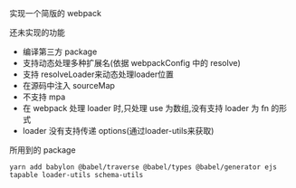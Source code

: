 实现一个简版的 webpack

还未实现的功能

- 编译第三方 package
- 支持动态处理多种扩展名(依据 webpackConfig 中的 resolve)
- 支持 resolveLoader来动态处理loader位置
- 在源码中注入 sourceMap
- 不支持 mpa
- 在 webpack 处理 loader 时,只处理 use 为数组,没有支持 loader 为 fn 的形式
- loader 没有支持传递 options(通过loader-utils来获取)

所用到的 package

```shell
yarn add babylon @babel/traverse @babel/types @babel/generator ejs tapable loader-utils schema-utils
```
